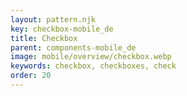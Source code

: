 ```yaml
---
layout: pattern.njk
key: checkbox-mobile_de
title: Checkbox
parent: components-mobile_de
image: mobile/overview/checkbox.webp
keywords: checkbox, checkboxes, check
order: 20
---
```

